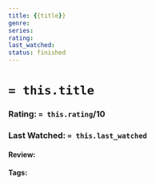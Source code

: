 ```yaml
---
title: {{title}}
genre:
series:
rating:
last_watched: 
status: finished
---
```

# `= this.title`
### Rating: `= this.rating`/10
### Last Watched: `= this.last_watched`

#### Review:

#### Tags: